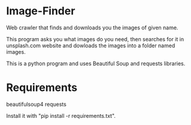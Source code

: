 # Image-Finder
Web crawler that finds and downloads you the images of given name.

This program asks you what images do you need, then searches for it in unsplash.com website and dowloads the images into a folder named images.

This is a python program and uses Beautiful Soup and requests libraries.

# Requirements

beautifulsoup4
requests

Install it with "pip install -r requirements.txt".
